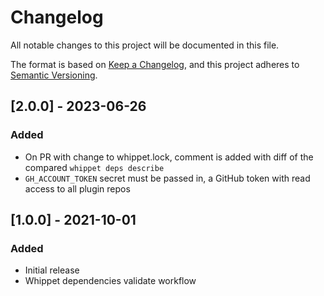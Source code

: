 # Changelog
All notable changes to this project will be documented in this file.

The format is based on [Keep a Changelog](https://keepachangelog.com/en/1.0.0/),
and this project adheres to [Semantic Versioning](https://semver.org/spec/v2.0.0.html).

## [2.0.0] - 2023-06-26

### Added

- On PR with change to whippet.lock, comment is added with diff of the compared `whippet deps describe`
- `GH_ACCOUNT_TOKEN` secret must be passed in, a GitHub token with read access to all plugin repos

## [1.0.0] - 2021-10-01

### Added

- Initial release
- Whippet dependencies validate workflow
